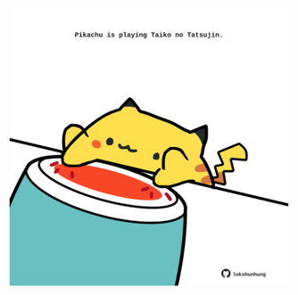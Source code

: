 <!-- built at 12/10/2022, 20:01:53 UTC -->
<p align="center">
  <img width="500" height="500" src="./ReadmeImage.svg">
</p>
